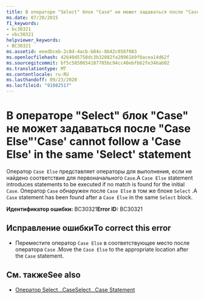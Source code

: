 ```yaml
---
title: В операторе "Select" блок "Case" не может задаваться после "Case Else"
ms.date: 07/20/2015
f1_keywords:
- bc30321
- vbc30321
helpviewer_keywords:
- BC30321
ms.assetid: eeedbceb-2c8d-4acb-b84c-8b42c058f083
ms.openlocfilehash: 42640d5758dc3b32082fa20961b9f8acea14d62f
ms.sourcegitcommit: bf5c5850654187705bc94cc40ebfb62fe346ab02
ms.translationtype: MT
ms.contentlocale: ru-RU
ms.lasthandoff: 09/23/2020
ms.locfileid: "91082517"
---
```

# <a name="case-cannot-follow-a-case-else-in-the-same-select-statement"></a><span data-ttu-id="d6141-102">В операторе "Select" блок "Case" не может задаваться после "Case Else"</span><span class="sxs-lookup"><span data-stu-id="d6141-102">'Case' cannot follow a 'Case Else' in the same 'Select' statement</span></span>

<span data-ttu-id="d6141-103">Оператор `Case Else` представляет операторы для выполнения, если не найдено соответствие для первоначального `Case`.</span><span class="sxs-lookup"><span data-stu-id="d6141-103">A `Case Else` statement introduces statements to be executed if no match is found for the initial `Case`.</span></span> <span data-ttu-id="d6141-104">Оператор `Case` обнаружен после `Case Else` в том же блоке `Select` .</span><span class="sxs-lookup"><span data-stu-id="d6141-104">A `Case` statement has been found after a `Case Else` in the same `Select` block.</span></span>  
  
 <span data-ttu-id="d6141-105">**Идентификатор ошибки:** BC30321</span><span class="sxs-lookup"><span data-stu-id="d6141-105">**Error ID:** BC30321</span></span>  
  
## <a name="to-correct-this-error"></a><span data-ttu-id="d6141-106">Исправление ошибки</span><span class="sxs-lookup"><span data-stu-id="d6141-106">To correct this error</span></span>  
  
- <span data-ttu-id="d6141-107">Переместите оператор `Case Else` в соответствующее место после оператора `Case` .</span><span class="sxs-lookup"><span data-stu-id="d6141-107">Move the `Case Else` to the appropriate location after the `Case` statement.</span></span>  
  
## <a name="see-also"></a><span data-ttu-id="d6141-108">См. также</span><span class="sxs-lookup"><span data-stu-id="d6141-108">See also</span></span>

- [<span data-ttu-id="d6141-109">Оператор Select…Case</span><span class="sxs-lookup"><span data-stu-id="d6141-109">Select...Case Statement</span></span>](../language-reference/statements/select-case-statement.md)
